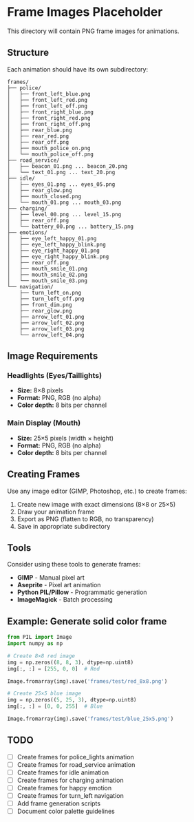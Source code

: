 # Frame Images Placeholder

This directory will contain PNG frame images for animations.

## Structure

Each animation should have its own subdirectory:

```
frames/
├── police/
│   ├── front_left_blue.png
│   ├── front_left_red.png
│   ├── front_left_off.png
│   ├── front_right_blue.png
│   ├── front_right_red.png
│   ├── front_right_off.png
│   ├── rear_blue.png
│   ├── rear_red.png
│   ├── rear_off.png
│   ├── mouth_police_on.png
│   └── mouth_police_off.png
├── road_service/
│   ├── beacon_01.png ... beacon_20.png
│   └── text_01.png ... text_20.png
├── idle/
│   ├── eyes_01.png ... eyes_05.png
│   ├── rear_glow.png
│   ├── mouth_closed.png
│   └── mouth_01.png ... mouth_03.png
├── charging/
│   ├── level_00.png ... level_15.png
│   ├── rear_off.png
│   └── battery_00.png ... battery_15.png
├── emotions/
│   ├── eye_left_happy_01.png
│   ├── eye_left_happy_blink.png
│   ├── eye_right_happy_01.png
│   ├── eye_right_happy_blink.png
│   ├── rear_off.png
│   ├── mouth_smile_01.png
│   ├── mouth_smile_02.png
│   └── mouth_smile_03.png
└── navigation/
    ├── turn_left_on.png
    ├── turn_left_off.png
    ├── front_dim.png
    ├── rear_glow.png
    ├── arrow_left_01.png
    ├── arrow_left_02.png
    ├── arrow_left_03.png
    └── arrow_left_04.png
```

## Image Requirements

### Headlights (Eyes/Taillights)
- **Size:** 8×8 pixels
- **Format:** PNG, RGB (no alpha)
- **Color depth:** 8 bits per channel

### Main Display (Mouth)
- **Size:** 25×5 pixels (width × height)
- **Format:** PNG, RGB (no alpha)
- **Color depth:** 8 bits per channel

## Creating Frames

Use any image editor (GIMP, Photoshop, etc.) to create frames:

1. Create new image with exact dimensions (8×8 or 25×5)
2. Draw your animation frame
3. Export as PNG (flatten to RGB, no transparency)
4. Save in appropriate subdirectory

## Tools

Consider using these tools to generate frames:
- **GIMP** - Manual pixel art
- **Aseprite** - Pixel art animation
- **Python PIL/Pillow** - Programmatic generation
- **ImageMagick** - Batch processing

## Example: Generate solid color frame

```python
from PIL import Image
import numpy as np

# Create 8×8 red image
img = np.zeros((8, 8, 3), dtype=np.uint8)
img[:, :] = [255, 0, 0]  # Red

Image.fromarray(img).save('frames/test/red_8x8.png')

# Create 25×5 blue image
img = np.zeros((5, 25, 3), dtype=np.uint8)
img[:, :] = [0, 0, 255]  # Blue

Image.fromarray(img).save('frames/test/blue_25x5.png')
```

## TODO

- [ ] Create frames for police_lights animation
- [ ] Create frames for road_service animation
- [ ] Create frames for idle animation
- [ ] Create frames for charging animation
- [ ] Create frames for happy emotion
- [ ] Create frames for turn_left navigation
- [ ] Add frame generation scripts
- [ ] Document color palette guidelines
